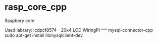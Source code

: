 rasp_core_cpp
=============

Raspbery core

Used labrary:
lcdpcf8574 - 20x4 LCD
WiringPi ^^^
mysql-connector-cpp<br>
sudo apt-get install libmysqlclient-dev


